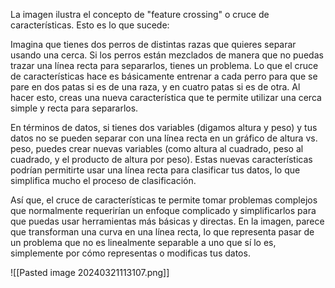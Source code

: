 La imagen ilustra el concepto de "feature crossing" o cruce de características. Esto es lo que sucede:

Imagina que tienes dos perros de distintas razas que quieres separar usando una cerca. Si los perros están mezclados de manera que no puedas trazar una línea recta para separarlos, tienes un problema. Lo que el cruce de características hace es básicamente entrenar a cada perro para que se pare en dos patas si es de una raza, y en cuatro patas si es de otra. Al hacer esto, creas una nueva característica que te permite utilizar una cerca simple y recta para separarlos.

En términos de datos, si tienes dos variables (digamos altura y peso) y tus datos no se pueden separar con una línea recta en un gráfico de altura vs. peso, puedes crear nuevas variables (como altura al cuadrado, peso al cuadrado, y el producto de altura por peso). Estas nuevas características podrían permitirte usar una línea recta para clasificar tus datos, lo que simplifica mucho el proceso de clasificación.

Así que, el cruce de características te permite tomar problemas complejos que normalmente requerirían un enfoque complicado y simplificarlos para que puedas usar herramientas más básicas y directas. En la imagen, parece que transforman una curva en una línea recta, lo que representa pasar de un problema que no es linealmente separable a uno que sí lo es, simplemente por cómo representas o modificas tus datos.

![[Pasted image 20240321113107.png]]

